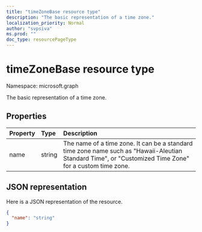 ```yaml
---
title: "timeZoneBase resource type"
description: "The basic representation of a time zone."
localization_priority: Normal
author: "svpsiva"
ms.prod: ""
doc_type: resourcePageType
---
```


# timeZoneBase resource type

Namespace: microsoft.graph

The basic representation of a time zone.


## Properties
| Property	   | Type	|Description|
|:---------------|:--------|:----------|
| name | string | The name of a time zone. It can be a standard time zone name such as "Hawaii-Aleutian Standard Time", or "Customized Time Zone" for a custom time zone. |


## JSON representation

Here is a JSON representation of the resource.

<!-- {
  "blockType": "resource",
  "optionalProperties": [

  ],
  "@odata.type": "microsoft.graph.timeZoneBase"
}-->

```json
{
  "name": "string"
}

```

<!-- uuid: 8fcb5dbc-d5aa-4681-8e31-b001d5168d79
2015-10-25 14:57:30 UTC -->
<!-- {
  "type": "#page.annotation",
  "description": "timeZoneBase resource",
  "keywords": "",
  "section": "documentation",
  "tocPath": ""
}-->

